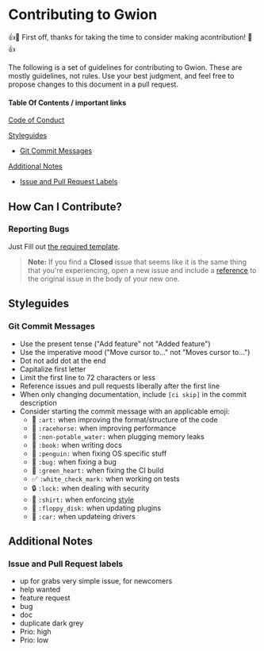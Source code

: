 # Contributing to Gwion

:+1::tada: First off, thanks for taking the time to consider making acontribution! :tada::+1:

The following is a set of guidelines for contributing to Gwion. These are mostly guidelines, not rules. Use your best judgment, and feel free to propose changes to this document in a pull request.

#### Table Of Contents / important links 

[Code of Conduct](CODE_OF_CONDUCT.md)

<!-- [What should I know before I get started?](#what-should-i-know-before-i-get-started)
you should have soundpipe installed

[How Can I Contribute?](#how-can-i-contribute)
  * [Reporting Bugs](#reporting-bugs)
  * [Suggesting Enhancements](#suggesting-enhancements)
  * [Your First Code Contribution](#your-first-code-contribution)
  * [Pull Requests](#pull-requests)
-->

[Styleguides](#styleguides)
  * [Git Commit Messages](#git-commit-messages)

<!--
  * [C Styleguide](#javascript-styleguide)

  * [Yacc Styleguide](#yacc-styleguide)

  * [Bison Styleguide](#bison-styleguide)

  * [lua Styleguide](#lua-styleguide)

  * [Shell Styleguide](#shell-styleguide)

  * [Documentation Styleguide](#documentation-styleguide)

up-for_grabs and the like
-->

[Additional Notes](#additional-notes)
  * [Issue and Pull Request Labels](#issue-and-pull-request-labels)

## How Can I Contribute?

### Reporting Bugs
<!--
This section guides you through submitting a bug report for Atom. Following these guidelines helps maintainers and the community understand your report :pencil:, reproduce the behavior :computer: :computer:, and find related reports :mag_right:.

Before creating bug reports, please check [this list](#before-submitting-a-bug-report) as you might find out that you don't need to create one.

When you are creating a bug report, please [include as many details as possible](#how-do-i-submit-a-good-bug-report).
-->
Just Fill out [the required template](ISSUE_TEMPLATE.md).

> **Note:** If you find a **Closed** issue that seems like it is the same thing that you're experiencing, open a new issue and 
include a [reference](https://help.github.com/articles/autolinked-references-and-urls/#issues-and-pull-requests) to the original issue in the body of your new one.

## Styleguides

### Git Commit Messages

* Use the present tense ("Add feature" not "Added feature")
* Use the imperative mood ("Move cursor to..." not "Moves cursor to...")
* Dot not add dot at the end
* Capitalize first letter
* Limit the first line to 72 characters or less
* Reference issues and pull requests liberally after the first line
* When only changing documentation, include `[ci skip]` in the commit description
* Consider starting the commit message with an applicable emoji:
    * :art:               `:art:`               when improving the format/structure of the code
    * :racehorse:         `:racehorse:`         when improving performance
    * :non-potable_water: `:non-potable_water:` when plugging memory leaks
    * :book:              `:book:`              when writing docs
    * :penguin:           `:penguin:`           when fixing OS specific stuff
    * :bug:               `:bug:`               when fixing a bug
    * :green_heart:       `:green_heart:`       when fixing the CI build
    * :white_check_mark:  `:white_check_mark:`  when working on tests
    * :lock:              `:lock:`              when dealing with security
    * :shirt:             `:shirt:`             when enforcing [style](#styleguides)
    * :floppy_disk:       `:floppy_disk:`       when updating plugins
    * :car:               `:car:`               when updateing drivers

## Additional Notes

### Issue and Pull Request labels
  * up for grabs    very simple issue, for newcomers
  * help wanted
  * feature request
  * bug
  * doc
  * duplicate dark grey
  * Prio: high      
  * Prio: low
